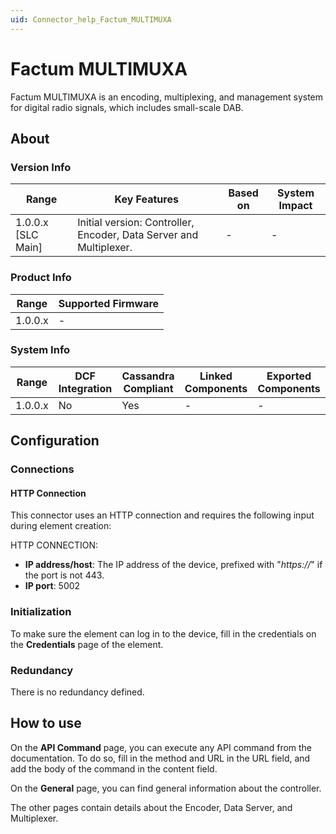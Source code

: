 ```yaml
---
uid: Connector_help_Factum_MULTIMUXA
---
```


# Factum MULTIMUXA

Factum MULTIMUXA is an encoding, multiplexing, and management system for digital radio signals, which includes small-scale DAB.

## About

### Version Info

| **Range**            | **Key Features**                                                   | **Based on** | **System Impact** |
|----------------------|--------------------------------------------------------------------|--------------|-------------------|
| 1.0.0.x [SLC Main]   | Initial version: Controller, Encoder, Data Server and Multiplexer. | -            | -                 |

### Product Info

| Range     | Supported Firmware     |
|-----------|------------------------|
| 1.0.0.x   | -                      |

### System Info

| Range     | DCF Integration     | Cassandra Compliant     | Linked Components     | Exported Components     |
|-----------|---------------------|-------------------------|-----------------------|-------------------------|
| 1.0.0.x   | No                  | Yes                     | -                     | -                       |

## Configuration

### Connections

#### HTTP Connection

This connector uses an HTTP connection and requires the following input during element creation:

HTTP CONNECTION:

- **IP address/host**: The IP address of the device, prefixed with "*https://*" if the port is not 443.
- **IP port**: 5002

### Initialization

To make sure the element can log in to the device, fill in the credentials on the **Credentials** page of the element.

### Redundancy

There is no redundancy defined.

## How to use

On the **API Command** page, you can execute any API command from the documentation. To do so, fill in the method and URL in the URL field, and add the body of the command in the content field.

On the **General** page, you can find general information about the controller.

The other pages contain details about the Encoder, Data Server, and Multiplexer.
